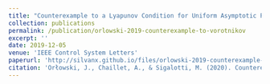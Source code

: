 ```yaml
---
title: "Counterexample to a Lyapunov Condition for Uniform Asymptotic Partial Stability"
collection: publications
permalink: /publication/orlowski-2019-counterexample-to-vorotnikov
excerpt: ''
date: 2019-12-05
venue: 'IEEE Control System Letters'
paperurl: 'http://silvanx.github.io/files/orlowski-2019-counterexample-to-vorotnikov.pdf'
citation: 'Orłowski, J., Chaillet, A., & Sigalotti, M. (2020). Counterexample to a Lyapunov Condition for Uniform Asymptotic Partial Stability. In IEEE Control Systems Letters (Vol. 4, Issue 2, pp. 397–401). Institute of Electrical and Electronics Engineers (IEEE).'
---
```

